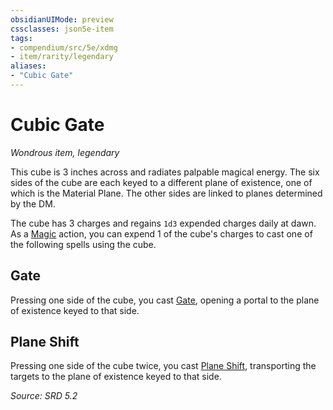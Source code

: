 ```yaml
---
obsidianUIMode: preview
cssclasses: json5e-item
tags:
- compendium/src/5e/xdmg
- item/rarity/legendary
aliases: 
- "Cubic Gate"
---
```

# Cubic Gate
*Wondrous item, legendary*  


This cube is 3 inches across and radiates palpable magical energy. The six sides of the cube are each keyed to a different plane of existence, one of which is the Material Plane. The other sides are linked to planes determined by the DM.

The cube has 3 charges and regains `1d3` expended charges daily at dawn. As a [Magic](actions.md#Magic) action, you can expend 1 of the cube's charges to cast one of the following spells using the cube.

## Gate

Pressing one side of the cube, you cast [Gate](gate-xphb.md), opening a portal to the plane of existence keyed to that side.

## Plane Shift

Pressing one side of the cube twice, you cast [Plane Shift](plane-shift-xphb.md), transporting the targets to the plane of existence keyed to that side.

*Source: SRD 5.2*